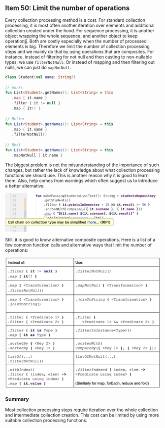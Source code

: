 ## Item 50: Limit the number of operations

Every collection processing method is a cost. For standard collection processing, it is most often another iteration over elements and additional collection created under the hood. For sequence processing, it is another object wrapping the whole sequence, and another object to keep operation[6](chap65.xhtml#fn-seqinline). Both are costly especially when the number of processed elements is big. Therefore we limit the number of collection processing steps and we mainly do that by using operations that are composites. For instance, instead of filtering for not null and then casting to non-nullable types, we use `filterNotNull`. Or instead of mapping and then filtering out nulls, we can just do `mapNotNull`. 

``` kotlin
class Student(val name: String?)

// Works
fun List<Student>.getNames(): List<String> = this
   .map { it.name }
   .filter { it != null }
   .map { it!! }

// Better
fun List<Student>.getNames(): List<String> = this
   .map { it.name }
   .filterNotNull()

// Best
fun List<Student>.getNames(): List<String> = this
   .mapNotNull { it.name }
```

The biggest problem is not the misunderstanding of the importance of such changes, but rather the lack of knowledge about what collection processing functions we should use. This is another reason why it is good to learn them. Also, help comes from warnings which often suggest us to introduce a better alternative.

![](../../assets/chapter8/chapter8-6.png)

Still, it is good to know alternative composite operations. Here is a list of a few common function calls and alternative ways that limit the number of operations:

![](../../assets/chapter8/chapter8-7.png)

### Summary

Most collection processing steps require iteration over the whole collection and intermediate collection creation. This cost can be limited by using more suitable collection processing functions.